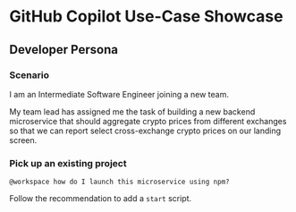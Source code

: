 # GitHub Copilot Use-Case Showcase

## Developer Persona

### Scenario

I am an Intermediate Software Engineer joining a new team.

My team lead has assigned me the task of building a new backend microservice that should aggregate crypto prices from different exchanges so that we can report select cross-exchange crypto prices on our landing screen.

### Pick up an existing project

```
@workspace how do I launch this microservice using npm?
```

Follow the recommendation to add a `start` script.


